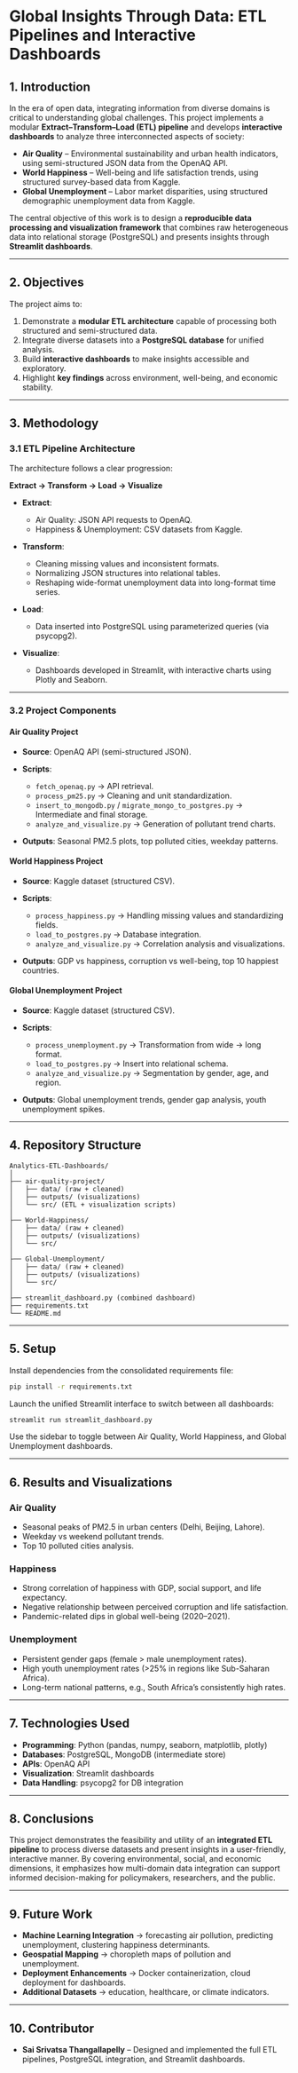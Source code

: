# Global Insights Through Data: ETL Pipelines and Interactive Dashboards

## 1. Introduction

In the era of open data, integrating information from diverse domains is critical to understanding global challenges. This project implements a modular **Extract–Transform–Load (ETL) pipeline** and develops **interactive dashboards** to analyze three interconnected aspects of society:

* **Air Quality** – Environmental sustainability and urban health indicators, using semi-structured JSON data from the OpenAQ API.
* **World Happiness** – Well-being and life satisfaction trends, using structured survey-based data from Kaggle.
* **Global Unemployment** – Labor market disparities, using structured demographic unemployment data from Kaggle.

The central objective of this work is to design a **reproducible data processing and visualization framework** that combines raw heterogeneous data into relational storage (PostgreSQL) and presents insights through **Streamlit dashboards**.

---

## 2. Objectives

The project aims to:

1. Demonstrate a **modular ETL architecture** capable of processing both structured and semi-structured data.
2. Integrate diverse datasets into a **PostgreSQL database** for unified analysis.
3. Build **interactive dashboards** to make insights accessible and exploratory.
4. Highlight **key findings** across environment, well-being, and economic stability.

---

## 3. Methodology

### 3.1 ETL Pipeline Architecture

The architecture follows a clear progression:

**Extract → Transform → Load → Visualize**

* **Extract**:

  * Air Quality: JSON API requests to OpenAQ.
  * Happiness & Unemployment: CSV datasets from Kaggle.

* **Transform**:

  * Cleaning missing values and inconsistent formats.
  * Normalizing JSON structures into relational tables.
  * Reshaping wide-format unemployment data into long-format time series.

* **Load**:

  * Data inserted into PostgreSQL using parameterized queries (via psycopg2).

* **Visualize**:

  * Dashboards developed in Streamlit, with interactive charts using Plotly and Seaborn.

---

### 3.2 Project Components

#### Air Quality Project

* **Source**: OpenAQ API (semi-structured JSON).
* **Scripts**:

  * `fetch_openaq.py` → API retrieval.
  * `process_pm25.py` → Cleaning and unit standardization.
  * `insert_to_mongodb.py` / `migrate_mongo_to_postgres.py` → Intermediate and final storage.
  * `analyze_and_visualize.py` → Generation of pollutant trend charts.
* **Outputs**: Seasonal PM2.5 plots, top polluted cities, weekday patterns.

#### World Happiness Project

* **Source**: Kaggle dataset (structured CSV).
* **Scripts**:

  * `process_happiness.py` → Handling missing values and standardizing fields.
  * `load_to_postgres.py` → Database integration.
  * `analyze_and_visualize.py` → Correlation analysis and visualizations.
* **Outputs**: GDP vs happiness, corruption vs well-being, top 10 happiest countries.

#### Global Unemployment Project

* **Source**: Kaggle dataset (structured CSV).
* **Scripts**:

  * `process_unemployment.py` → Transformation from wide → long format.
  * `load_to_postgres.py` → Insert into relational schema.
  * `analyze_and_visualize.py` → Segmentation by gender, age, and region.
* **Outputs**: Global unemployment trends, gender gap analysis, youth unemployment spikes.

---

## 4. Repository Structure

```
Analytics-ETL-Dashboards/
│
├── air-quality-project/
│   ├── data/ (raw + cleaned)
│   ├── outputs/ (visualizations)
│   └── src/ (ETL + visualization scripts)
│
├── World-Happiness/
│   ├── data/ (raw + cleaned)
│   ├── outputs/ (visualizations)
│   └── src/
│
├── Global-Unemployment/
│   ├── data/ (raw + cleaned)
│   ├── outputs/ (visualizations)
│   └── src/
│
├── streamlit_dashboard.py (combined dashboard)
├── requirements.txt
└── README.md
```

---

## 5. Setup

Install dependencies from the consolidated requirements file:

```bash
pip install -r requirements.txt
```

Launch the unified Streamlit interface to switch between all dashboards:

```bash
streamlit run streamlit_dashboard.py
```

Use the sidebar to toggle between Air Quality, World Happiness, and Global Unemployment dashboards.

---

## 6. Results and Visualizations

### Air Quality

* Seasonal peaks of PM2.5 in urban centers (Delhi, Beijing, Lahore).
* Weekday vs weekend pollutant trends.
* Top 10 polluted cities analysis.

### Happiness

* Strong correlation of happiness with GDP, social support, and life expectancy.
* Negative relationship between perceived corruption and life satisfaction.
* Pandemic-related dips in global well-being (2020–2021).

### Unemployment

* Persistent gender gaps (female > male unemployment rates).
* High youth unemployment rates (>25% in regions like Sub-Saharan Africa).
* Long-term national patterns, e.g., South Africa’s consistently high rates.

---

## 7. Technologies Used

* **Programming**: Python (pandas, numpy, seaborn, matplotlib, plotly)
* **Databases**: PostgreSQL, MongoDB (intermediate store)
* **APIs**: OpenAQ API
* **Visualization**: Streamlit dashboards
* **Data Handling**: psycopg2 for DB integration

---

## 8. Conclusions

This project demonstrates the feasibility and utility of an **integrated ETL pipeline** to process diverse datasets and present insights in a user-friendly, interactive manner. By covering environmental, social, and economic dimensions, it emphasizes how multi-domain data integration can support informed decision-making for policymakers, researchers, and the public.

---

## 9. Future Work

* **Machine Learning Integration** → forecasting air pollution, predicting unemployment, clustering happiness determinants.
* **Geospatial Mapping** → choropleth maps of pollution and unemployment.
* **Deployment Enhancements** → Docker containerization, cloud deployment for dashboards.
* **Additional Datasets** → education, healthcare, or climate indicators.

---

## 10. Contributor

* **Sai Srivatsa Thangallapelly** – Designed and implemented the full ETL pipelines, PostgreSQL integration, and Streamlit dashboards.

